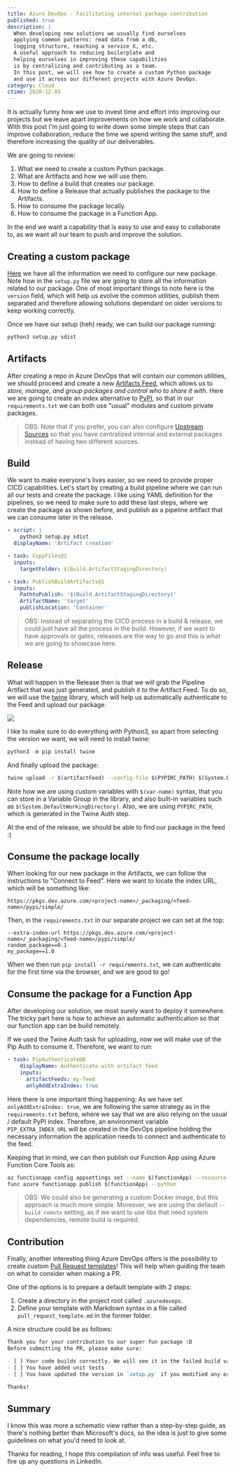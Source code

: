 ```yaml
---
title: Azure DevOps - Facilitating internal package contribution
published: true
description: |
  When developing new solutions we usually find ourselves
  applying common patterns: read data from a db,
  logging structure, reaching a service X, etc.
  A useful approach to reducing boilerplate and 
  helping ourselves in improving these capabilities
  is by centralizing and contributing as a team.
  In this post, we will see how to create a custom Python package
  and use it across our different projects with Azure DevOps.
category: Cloud
ctime: 2020-12-03
---
```


It is actually funny how we use to invest time and effort into improving our projects but we leave apart improvements on how we work and collaborate. With this post I'm just going to write down some simple steps that can improve collaboration, reduce the time we spend writing the same stuff, and therefore increasing the quality of our deliverables.

We are going to review:

1. What we need to create a custom Python package.
2. What are Artifacts and how we will use them.
3. How to define a build that creates our package.
4. How to define a Release that actually publishes the package to the Artifacts.
5. How to consume the package locally.
6. How to consume the package in a Function App.

In the end we want a capability that is easy to use and easy to collaborate to, as we want all our team to push and improve the solution.

## Creating a custom package

[Here](https://packaging.python.org/tutorials/packaging-projects/) we have all the information we need to configure our new package. Note how in the `setup.py` file we are going to store all the information related to our package. One of most important things to note here is the `version` field, which will help us evolve the common utilities, publish them separated and therefore allowing solutions dependant on older versions to keep working correctly.

Once we have our setup (heh) ready, we can build our package running:

```python
python3 setup.py sdist
```

## Artifacts

After creating a repo in Azure DevOps that will contain our common utilities, we should proceed and create a new [Artifacts Feed](https://docs.microsoft.com/es-es/azure/devops/artifacts/concepts/feeds?view=tfs-2018), which allows us to *store, manage, and group packages and control who to share it with*. Here we are going to create an index alternative to [PyPI](https://pypi.org/), so that in our `requirements.txt` we can both use "usual" modules and custom private packages.

> OBS: Note that if you prefer, you can also configure [Upstream Sources](https://docs.microsoft.com/en-us/azure/devops/artifacts/concepts/upstream-sources?view=azure-devops) so that you have centralized internal and external packages instead of having two different sources.

## Build

We want to make everyone's lives easier, so we need to provide proper CICD capabilities. Let's start by creating a build pipeline where we can run all our tests and create the package. I like using YAML definition for the pipelines, so we need to make sure to add these last steps, where we create the package as shown before, and publish as a pipeline artifact that we can consume later in the release.

```yaml
- script: |
    python3 setup.py sdist
  displayName: 'Artifact creation'

- task: CopyFiles@2
  inputs:
    targetFolder: $(Build.ArtifactStagingDirectory)

- task: PublishBuildArtifacts@1
  inputs:
    PathtoPublish: '$(Build.ArtifactStagingDirectory)'
    ArtifactName: 'target'
    publishLocation: 'Container'
```

> OBS: Instead of separating the CICD process in a build & release, we could just have all the process in the build. However, if we want to have approvals or gates, releases are the way to go and this is what we are going to showcase here.

## Release

What will happen in the Release then is that we will grab the Pipeline Artifact that was just generated, and publish it to the Artifact Feed. To do so, we will use the [twine](https://pypi.org/project/twine/) library, which will help us automatically authenticate to the Feed and upload our package:

<img src="../../images/posts/cloud/artifacts/twine-auth.png" class="w-84 my-4 justify-center m-auto">

I like to make sure to do everything with Python3, so apart from selecting the version we want, we will need to install twine:

```python
python3 -m pip install twine
```

And finally upload the package:

```bash
twine upload -r $(artifactFeed) --config-file $(PYPIRC_PATH) $(System.DefaultWorkingDirectory)/pipeline-artifact-name/target/dist/*
```

Note how we are using custom variables with `$(var-name)` syntax, that you can store in a Variable Group in the library, and also built-in variables such as `$(System.DefaultWorkingDirectory)`. Also, we are using `PYPIRC_PATH`, which is generated in the Twine Auth step.

At the end of the release, we should be able to find our package in the feed :)


## Consume the package locally

When looking for our new package in the Artifacts, we can follow the instructions to "Connect to Feed". Here we want to locate the index URL, which will be something like:

```
https://pkgs.dev.azure.com/<project-name>/_packaging/<feed-name>/pypi/simple/
```

Then, in the `requirements.txt` in our separate project we can set at the top:

```
--extra-index-url https://pkgs.dev.azure.com/<project-name>/_packaging/<feed-name>/pypi/simple/
random_package==0.1
my_package==1.0
```

When we then run `pip install -r requirements.txt`, we can authenticate for the first time via the browser, and we are good to go!

## Consume the package for a Function App

After developing our solution, we most surely want to deploy it somewhere. The tricky part here is how to achieve an automatic authentication so that our function app can be build remotely.

If we used the Twine Auth task for uploading, now we will make use of the Pip Auth to consume it. Therefore, we want to run:

```yaml
- task: PipAuthenticate@0
    displayName: Authenticate with artifact feed
    inputs:
      artifactFeeds: my-feed
      onlyAddExtraIndex: true
```

Here there is one important thing happening: As we have set `onlyAddExtraIndex: true`, we are following the same strategy as in the `requirements.txt` before, where we say that we are also relying on the usual / default PyPI index. Therefore, an environment variable `PIP_EXTRA_INDEX_URL` will be created in the DevOps pipeline holding the necessary information the application needs to connect and authenticate to the feed.

Keeping that in mind, we can then publish our Function App using Azure Function Core Tools as:

```bash
az functionapp config appsettings set --name $(functionApp) --resource-group $(resourceGroup) --settings PIP_EXTRA_INDEX_URL=$PIP_EXTRA_INDEX_URL
func azure functionapp publish $(functionApp) --python
```

> OBS: We could also be generating a custom Docker image, but this approach is much more simple. Moreover, we are using the default `--build remote` setting, as if we want to use libs that need system dependencies, remote build is required.

## Contribution

Finally, another interesting thing Azure DevOps offers is the possibility to create custom [Pull Request templates](https://docs.microsoft.com/en-us/azure/devops/repos/git/pull-request-templates?view=azure-devops)! This will help when guiding the team on what to consider when making a PR.

One of the options is to prepare a default template with 2 steps:

1. Create a directory in the project root called `.azuredevops`.
2. Define your template with Markdown syntax in a file called `pull_request_template.md` in the former folder.

A nice structure could be as follows:

```md
Thank you for your contribution to our super fun package :D
Before submitting the PR, please make sure:

- [ ] Your code builds correctly. We will see it in the failed build validation otherwise...
- [ ] You have added unit tests
- [ ] You have updated the version in `setup.py` if you modified any existing functionality.

Thanks!
```

## Summary

I know this was more a schematic view rather than a step-by-step guide, as there's nothing better than Microsoft's docs, so the idea is just to give some guidelines on what you'd need to look at.

Thanks for reading, I hope this compilation of info was useful. Feel free to fire up any questions in LinkedIn.

